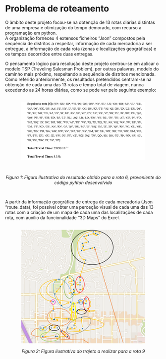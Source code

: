 # Problema de roteamento
O âmbito deste projeto focou-se na obtenção de 13 rotas diárias distintas de uma empresa e otimização do tempo demorado, com recurso a programação em python.<br />
A organização forneceu 4 extensos ficheiros “Json” compostos pela sequência de distritos a respeitar, informação de cada mercadoria a ser entregue, a informação de cada rota (zonas e localizações geográficas) e os tempos decorridos entre duas entregas.<br />

O pensamento lógico para resolução deste projeto centrou-se em aplicar o modelo TSP (Traveling Salesman Problem), por outras palavras, modelo do caminho mais próximo, respeitando a sequência de distritos mencionada.<br />
Como referido anteriormente, os resultados pretendidos centram-se na obtenção de cada uma das 13 rotas e tempo total de viagem, nunca excedendo as 24 horas diárias, como se pode ver pelo seguinte exemplo:<br /><br />


<p align="center">
  <img src="https://github.com/nunogabriel11/gerador_rotas/blob/main/imgs/route6.png?raw=true" width="400" />
</p><br />

<p align="center">
<i>Figura 1: Figura ilustrativa do resultado obtido para a rota 6, proveniente do código pyhton desenvolvido</i>
</p><br />



A partir da informação geográfica de entrega de cada mercadoria (Json “route_data), foi possível obter uma perceção visual de cada uma das 13 rotas com a criação de um mapa de cada uma das localizações de cada rota, com auxílio da funcionalidade “3D Maps” do Excel.<br /><br />

<p align="center">
  <img src="https://github.com/nunogabriel11/gerador_rotas/blob/main/imgs/map.png?raw=true" width="400" />
</p>


<p align="center">
<i>Figura 2: Figura ilustrativa do trajeto a realizar para a rota 9</i>
</p><br />

